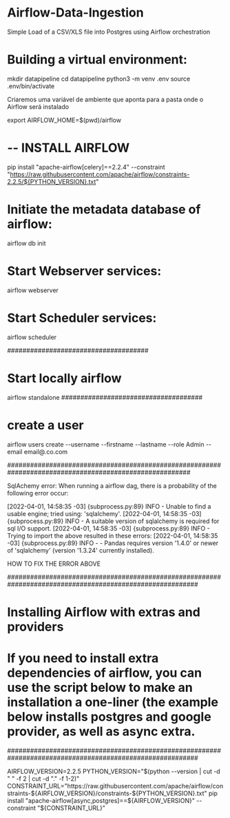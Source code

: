 # Airflow-Data-Ingestion
Simple Load of a CSV/XLS file into Postgres using Airflow orchestration


# Building a virtual environment:
mkdir datapipeline
cd datapipeline
python3 -m venv .env
source .env/bin/activate

Criaremos uma variável de ambiente que aponta para a pasta onde o
Airflow será instalado

export AIRFLOW_HOME=$(pwd)/airflow

# -- INSTALL AIRFLOW
pip install "apache-airflow[celery]==2.2.4" --constraint
"https://raw.githubusercontent.com/apache/airflow/constraints-2.2.5/${PYTHON_VERSION}.txt"


# Initiate the metadata database of airflow:
airflow db init

# Start Webserver services:
airflow webserver

# Start Scheduler services:
airflow scheduler

#####################################
# Start locally airflow
airflow standalone
#####################################

# create a user

airflow users create --username <username> --firstname <first>
--lastname <last> --role Admin --email email@.co.com

########################################################################################################

SqlAchemy error: When running a airflow dag, there is a probability of the following error occur:

[2022-04-01, 14:58:35 -03] {subprocess.py:89} INFO - Unable to find a usable engine; tried using: 'sqlalchemy'.
[2022-04-01, 14:58:35 -03] {subprocess.py:89} INFO - A suitable version of sqlalchemy is required for sql I/O support.
[2022-04-01, 14:58:35 -03] {subprocess.py:89} INFO - Trying to import the above resulted in these errors:
[2022-04-01, 14:58:35 -03] {subprocess.py:89} INFO -  - Pandas requires version '1.4.0' or newer of 'sqlalchemy' (version '1.3.24' currently installed).

HOW TO FIX THE ERROR ABOVE

##########################################################################################################

# Installing Airflow with extras and providers
# If you need to install extra dependencies of airflow, you can use the script below to make an installation a one-liner (the example below installs postgres and google provider, as well as async extra.
##########################################################################################################

AIRFLOW_VERSION=2.2.5
PYTHON_VERSION="$(python --version | cut -d " " -f 2 | cut -d "." -f 1-2)"
CONSTRAINT_URL="https://raw.githubusercontent.com/apache/airflow/constraints-${AIRFLOW_VERSION}/constraints-${PYTHON_VERSION}.txt"
pip install "apache-airflow[async,postgres]==${AIRFLOW_VERSION}" --constraint "${CONSTRAINT_URL}"
